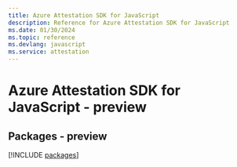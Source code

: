 ```yaml
---
title: Azure Attestation SDK for JavaScript
description: Reference for Azure Attestation SDK for JavaScript
ms.date: 01/30/2024
ms.topic: reference
ms.devlang: javascript
ms.service: attestation
---
```

# Azure Attestation SDK for JavaScript - preview
## Packages - preview
[!INCLUDE [packages](attestation-index.md)]
